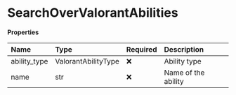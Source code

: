# SearchOverValorantAbilities

**Properties**

| Name         | Type                | Required | Description         |
| :----------- | :------------------ | :------- | :------------------ |
| ability_type | ValorantAbilityType | ❌       | Ability type        |
| name         | str                 | ❌       | Name of the ability |
